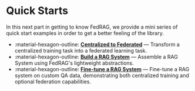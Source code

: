 # Quick Starts

<!-- markdownlint-disable-file MD041 MD033 MD042 -->

In this next part in getting to know FedRAG, we provide a mini series of
quick start examples in order to get a better feeling of the library.

<div class="grid cards" markdown>

- :material-hexagon-outline: [__Centralized to Federated__](./federated.md) — Transform
  a centralized training task into a federated learning task.
- :material-hexagon-outline: [__Build a RAG System__](./rag_inference.md) — Assemble
  a RAG System using FedRAG's lightweight abstractions.
- :material-hexagon-outline: [__Fine-tune a RAG System__](./rag_finetuning.md) — Fine-tune
  a RAG system on custom QA data, demonstrating both centralized training and
  optional federation capabilities.

</div>
